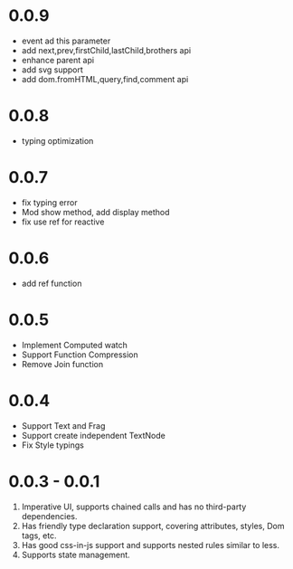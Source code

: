 <!--
 * @Author: chenzhongsheng
 * @Date: 2025-01-02 15:42:22
 * @Description: Coding something
-->

# 0.0.9

- event ad this parameter
- add next,prev,firstChild,lastChild,brothers api
- enhance parent api
- add svg support
- add dom.fromHTML,query,find,comment api

# 0.0.8 

- typing optimization

# 0.0.7

- fix typing error
- Mod show method, add display method
- fix use ref for reactive

# 0.0.6

- add ref function

# 0.0.5

- Implement Computed watch
- Support Function Compression
- Remove Join function

# 0.0.4

- Support Text and Frag
- Support create independent TextNode
- Fix Style typings


# 0.0.3 - 0.0.1

1. Imperative UI, supports chained calls and has no third-party dependencies.
2. Has friendly type declaration support, covering attributes, styles, Dom tags, etc.
3. Has good css-in-js support and supports nested rules similar to less.
4. Supports state management.
